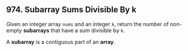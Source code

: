 ## 974. Subarray Sums Divisible By k

Given an integer array <code>nums</code> and an integer <code>k</code>, return the number of non-empty <b>subarrays</b> that have a sum divisible by <code>k</code>.

A <b>subarray</b> is a contiguous part of an <b>array</b>.